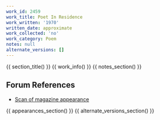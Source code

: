 ```yaml
---
work_id: 2459
work_title: Poet In Residence
work_written: '1970'
written_date: approximate
work_collected: 'no'
work_category: Poem
notes: null
alternate_versions: []
---
```


{{ section_title() }}
{{ work_info() }}
{{ notes_section() }}
## Forum References
- [Scan of magazine appearance](https://bukowskiforum.com/threads/abyss-vol-3-no-1-spring-1971-three-uncollected-bukowski-poems.10763/)

{{ appearances_section() }}
{{ alternate_versions_section() }}